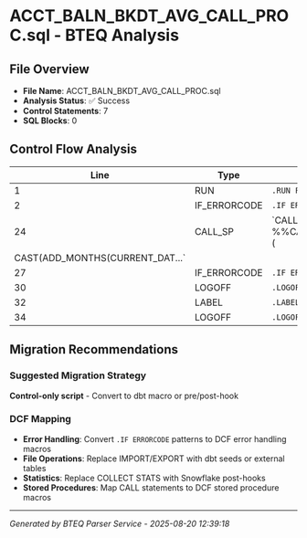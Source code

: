 # ACCT_BALN_BKDT_AVG_CALL_PROC.sql - BTEQ Analysis

## File Overview
- **File Name**: ACCT_BALN_BKDT_AVG_CALL_PROC.sql
- **Analysis Status**: ✅ Success
- **Control Statements**: 7
- **SQL Blocks**: 0

## Control Flow Analysis

| Line | Type | Statement |
|------|------|-----------|
| 1 | RUN | `.RUN FILE=%%BTEQ_LOGON_SCRIPT%%` |
| 2 | IF_ERRORCODE | `.IF ERRORCODE <> 0 THEN .GOTO EXITERR` |
| 24 | CALL_SP | `CALL %%CAD_PROD_MACRO%%.SP_CALC_AVRG_DAY_BALN_BKDT (
CAST(ADD_MONTHS(CURRENT_DAT...` |
| 27 | IF_ERRORCODE | `.IF ERRORCODE <> 0 THEN .GOTO EXITERR` |
| 30 | LOGOFF | `.LOGOFF` |
| 32 | LABEL | `.LABEL EXITERR` |
| 34 | LOGOFF | `.LOGOFF` |
## Migration Recommendations

### Suggested Migration Strategy
**Control-only script** - Convert to dbt macro or pre/post-hook

### DCF Mapping
- **Error Handling**: Convert `.IF ERRORCODE` patterns to DCF error handling macros
- **File Operations**: Replace IMPORT/EXPORT with dbt seeds or external tables
- **Statistics**: Replace COLLECT STATS with Snowflake post-hooks
- **Stored Procedures**: Map CALL statements to DCF stored procedure macros

---

*Generated by BTEQ Parser Service - 2025-08-20 12:39:18*
